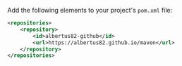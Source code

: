 Add the following elements to your project's `pom.xml` file:

```xml
<repositories>
    <repository>
        <id>albertus82-github</id>
        <url>https://albertus82.github.io/maven</url>
    </repository>
</repositories>
```

